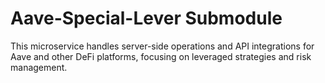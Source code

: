 # Aave-Special-Lever Submodule

This microservice handles server-side operations and API integrations for Aave
and other DeFi platforms, focusing on leveraged strategies and risk management.
